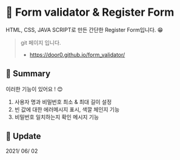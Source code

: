 # :newspaper: Form validator & Register Form

HTML, CSS, JAVA SCRIPT로 만든 간단한 Register Form입니다. :grin:

> git 페이지 입니다. <br>
>
> - https://door0.github.io/form_validator/

## :triangular_flag_on_post: Summary

이러한 기능이 있어요 ! :blush:

1. 사용자 명과 비밀번호 최소 & 최대 길이 설정
2. 빈 값에 대한 에러메시지 표시, 색깔 체인지 기능
3. 비밀번호 일치하는지 확인 메시지 기능

## :calendar: Update

2021/ 06/ 02
